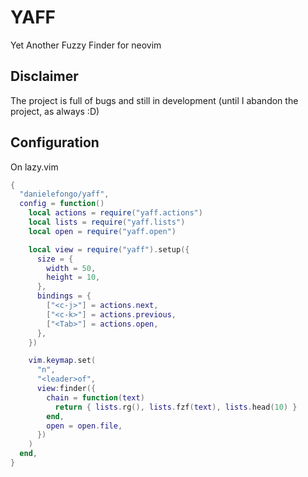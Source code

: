 # YAFF

Yet Another Fuzzy Finder for neovim

## Disclaimer

The project is full of bugs and still in development (until I abandon the project, as always :D)

## Configuration

On lazy.vim

```lua
{
  "danielefongo/yaff",
  config = function()
    local actions = require("yaff.actions")
    local lists = require("yaff.lists")
    local open = require("yaff.open")

    local view = require("yaff").setup({
      size = {
        width = 50,
        height = 10,
      },
      bindings = {
        ["<c-j>"] = actions.next,
        ["<c-k>"] = actions.previous,
        ["<Tab>"] = actions.open,
      },
    })

    vim.keymap.set(
      "n",
      "<leader>of",
      view:finder({
        chain = function(text)
          return { lists.rg(), lists.fzf(text), lists.head(10) }
        end,
        open = open.file,
      })
    )
  end,
}
```
